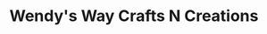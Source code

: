 ---
title: "Wendy's Way Crafts N Creations"
url: /lively/wendys-way-crafts-n-creations/
shop: fabric
---